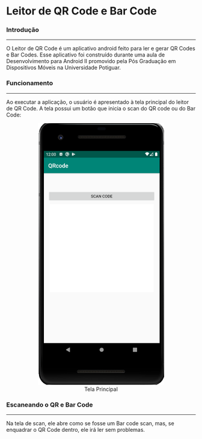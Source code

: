# Leitor de QR Code e Bar Code

### Introdução

---

O Leitor de QR Code é um aplicativo android feito para ler  e gerar QR Codes e Bar Codes. Esse aplicativo foi construído durante uma aula de Desenvolvimento para Android II promovido pela Pós Graduação em Dispositivos Móveis na Universidade Potiguar.

### Funcionamento

---

Ao executar a aplicação, o usuário é apresentado à tela principal do leitor de QR Code. A tela possui um botão que inicia o scan do QR code ou do Bar Code:

<p align="center">
  <img src="./assets/Tela principal do qr code.png"><br/>
  Tela Principal
</p>

### Escaneando o QR e Bar Code

---

Na tela de scan, ele abre como se fosse um Bar code scan, mas, se enquadrar o QR Code dentro, ele irá ler sem problemas.






